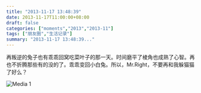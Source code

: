 ```yaml
---
title: "2013-11-17 13:48:39"
date: 2013-11-17T11:00:00+08:00
draft: false
categories: ["moments","2013","2013-11"]
tags: ["朋友圈","生活记录"]
summary: "2013-11-17 13:48:39..."
---
```


再叛逆的兔子也有乖乖回窝吃菜叶子的那一天。时间磨平了棱角也成熟了心智。再也不折腾那些有的没的了。乖乖变回小白兔。所以，Mr.Right，不要再和我躲猫猫了好么？

![Media 1](/Moments/photos/2013-11-17/201311171348390.jpg)
